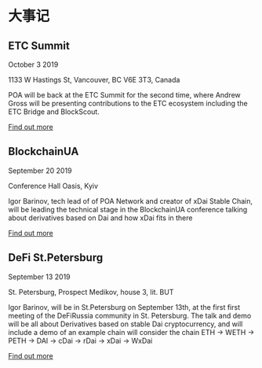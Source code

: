 # 大事记

## ETC Summit 

October 3 2019

1133 W Hastings St, Vancouver, BC V6E 3T3, Canada

POA will be back at the ETC Summit for the second time, where Andrew Gross will be presenting contributions to the ETC ecosystem including the ETC Bridge and BlockScout.

[Find out more](https://etcsummit.com/)

## BlockchainUA

September 20 2019

Conference Hall Oasis, Kyiv

Igor Barinov, tech lead of of POA Network and creator of xDai Stable Chain, will be leading the technical stage in the BlockchainUA conference talking about derivatives based on Dai and how xDai fits in there

[Find out more](https://blockchainua.com/en/)



## DeFi St.Petersburg

September 13 2019

St. Petersburg, Prospect Medikov, house 3, lit. BUT

Igor Barinov, will be in St.Petersburg on September 13th, at the first first meeting of the DeFiRussia community in St. Petersburg. The talk and demo will be all about Derivatives based on stable Dai cryptocurrency, and will include a demo of an example chain will consider the chain ETH -&gt; WETH -&gt; PETH -&gt; DAI -&gt; cDai -&gt; rDai -&gt; xDai -&gt; WxDai

[Find out more](https://defimoscow.timepad.ru/event/1057340/)



